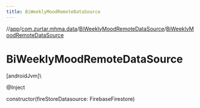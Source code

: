 ```yaml
---
title: BiWeeklyMoodRemoteDataSource
---
```

//[app](../../../index.html)/[com.zurtar.mhma.data](../index.html)/[BiWeeklyMoodRemoteDataSource](index.html)/[BiWeeklyMoodRemoteDataSource](-bi-weekly-mood-remote-data-source.html)



# BiWeeklyMoodRemoteDataSource



[androidJvm]\




@Inject



constructor(fireStoreDatasource: FirebaseFirestore)



